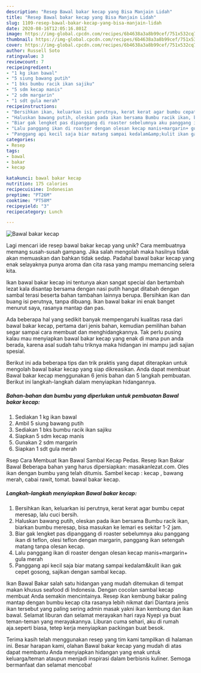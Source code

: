 ```yaml
---
description: "Resep Bawal bakar kecap yang Bisa Manjain Lidah"
title: "Resep Bawal bakar kecap yang Bisa Manjain Lidah"
slug: 1109-resep-bawal-bakar-kecap-yang-bisa-manjain-lidah
date: 2020-08-16T12:05:16.801Z
image: https://img-global.cpcdn.com/recipes/6b4638a3a8b99cef/751x532cq70/bawal-bakar-kecap-foto-resep-utama.jpg
thumbnail: https://img-global.cpcdn.com/recipes/6b4638a3a8b99cef/751x532cq70/bawal-bakar-kecap-foto-resep-utama.jpg
cover: https://img-global.cpcdn.com/recipes/6b4638a3a8b99cef/751x532cq70/bawal-bakar-kecap-foto-resep-utama.jpg
author: Russell Soto
ratingvalue: 3
reviewcount: 7
recipeingredient:
- "1 kg ikan bawal"
- "5 siung bawang putih"
- "1 bks bumbu racik ikan sajiku"
- "5 sdm kecap manis"
- "2 sdm margarin"
- "1 sdt gula merah"
recipeinstructions:
- "Bersihkan ikan, keluarkan isi perutnya, kerat kerat agar bumbu cepat meresap, lalu cuci bersih."
- "Haluskan bawang putih, oleskan pada ikan bersama Bumbu racik ikan, biarkan bumbu meresap, bisa masukan ke lemari es sekitar 1-2 jam."
- "Biar gak lengket pas dipanggang di roaster sebelumnya aku panggang ikan di teflon, olesi teflon dengan margarin, panggang ikan setengah matang tanpa olesan kecap."
- "Lalu panggang ikan di roaster dengan olesan kecap manis+margarin+ gula merah"
- "Panggang api kecil saja biar matang sampai kedalam&amp;kulit ikan gak cepet gosong, sajikan dengan sambal kecap."
categories:
- Resep
tags:
- bawal
- bakar
- kecap

katakunci: bawal bakar kecap 
nutrition: 175 calories
recipecuisine: Indonesian
preptime: "PT26M"
cooktime: "PT58M"
recipeyield: "3"
recipecategory: Lunch

---
```



![Bawal bakar kecap](https://img-global.cpcdn.com/recipes/6b4638a3a8b99cef/751x532cq70/bawal-bakar-kecap-foto-resep-utama.jpg)

Lagi mencari ide resep bawal bakar kecap yang unik? Cara membuatnya memang susah-susah gampang. Jika salah mengolah maka hasilnya tidak akan memuaskan dan bahkan tidak sedap. Padahal bawal bakar kecap yang enak selayaknya punya aroma dan cita rasa yang mampu memancing selera kita.

Ikan bawal bakar kecap ini tentunya akan sangat special dan bertambah lezat kala disantap bersama dengan nasi putih hangat ditabah dengan sambal terasi beserta bahan tambahan lainnya berupa. Bersihkan ikan dan buang isi perutnya, tanpa dibuang. Ikan bawal bakar ini enak banget menurut saya, rasanya mantap dan pas.

Ada beberapa hal yang sedikit banyak mempengaruhi kualitas rasa dari bawal bakar kecap, pertama dari jenis bahan, kemudian pemilihan bahan segar sampai cara membuat dan menghidangkannya. Tak perlu pusing kalau mau menyiapkan bawal bakar kecap yang enak di mana pun anda berada, karena asal sudah tahu triknya maka hidangan ini mampu jadi sajian spesial.


Berikut ini ada beberapa tips dan trik praktis yang dapat diterapkan untuk mengolah bawal bakar kecap yang siap dikreasikan. Anda dapat membuat Bawal bakar kecap menggunakan 6 jenis bahan dan 5 langkah pembuatan. Berikut ini langkah-langkah dalam menyiapkan hidangannya.

<!--inarticleads1-->

##### Bahan-bahan dan bumbu yang diperlukan untuk pembuatan Bawal bakar kecap:

1. Sediakan 1 kg ikan bawal
1. Ambil 5 siung bawang putih
1. Sediakan 1 bks bumbu racik ikan sajiku
1. Siapkan 5 sdm kecap manis
1. Gunakan 2 sdm margarin
1. Siapkan 1 sdt gula merah


Rsep Cara Membuat Ikan Bawal Sambal Kecap Pedas. Resep Ikan Bakar Bawal Beberapa bahan yang harus dipersiapkan: masakanlezat.com. Oles ikan dengan bumbu yang telah ditumis. Sambel kecap : kecap , bawang merah, cabai rawit, tomat. bawal bakar kecap. 

<!--inarticleads2-->

##### Langkah-langkah menyiapkan Bawal bakar kecap:

1. Bersihkan ikan, keluarkan isi perutnya, kerat kerat agar bumbu cepat meresap, lalu cuci bersih.
1. Haluskan bawang putih, oleskan pada ikan bersama Bumbu racik ikan, biarkan bumbu meresap, bisa masukan ke lemari es sekitar 1-2 jam.
1. Biar gak lengket pas dipanggang di roaster sebelumnya aku panggang ikan di teflon, olesi teflon dengan margarin, panggang ikan setengah matang tanpa olesan kecap.
1. Lalu panggang ikan di roaster dengan olesan kecap manis+margarin+ gula merah
1. Panggang api kecil saja biar matang sampai kedalam&amp;kulit ikan gak cepet gosong, sajikan dengan sambal kecap.


Ikan Bawal Bakar salah satu hidangan yang mudah ditemukan di tempat makan khusus seafood di Indonesia. Dengan cocolan sambal kecap membuat Anda semakin mencintainya. Resep ikan kembung bakar paling mantap dengan bumbu kecap cita rasanya lebih nikmat dari Diantara jenis ikan tersebut yang paling sering admin masak yakni ikan kembung dan ikan bawal. Selamat liburan dan selamat merayakan hari raya Nyepi ya buat teman-teman yang merayakannya. Liburan cuma sehari, aku di rumah aja.seperti biasa, tetep kerja menyiapkan packingan buat besok. 

Terima kasih telah menggunakan resep yang tim kami tampilkan di halaman ini. Besar harapan kami, olahan Bawal bakar kecap yang mudah di atas dapat membantu Anda menyiapkan hidangan yang enak untuk keluarga/teman ataupun menjadi inspirasi dalam berbisnis kuliner. Semoga bermanfaat dan selamat mencoba!
